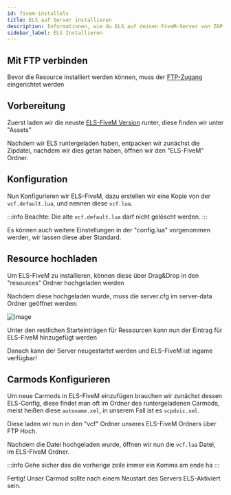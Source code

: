 ```yaml
---
id: fivem-installels
title: ELS auf Server installieren
description: Informationen, wie du ELS auf deinen FiveM-Server von ZAP-Hosting installieren kannst - ZAP-Hosting.com Dokumentation
sidebar_label: ELS Installieren
---
```


## Mit FTP verbinden

Bevor die Resource installiert werden können, muss der [FTP-Zugang](gameserver-ftpaccess.md) eingerichtet werden

## Vorbereitung

Zuerst laden wir die neuste [ELS-FiveM Version](https://github.com/MrDaGree/ELS-FiveM/releases/latest) runter, diese finden wir unter "Assets"

Nachdem wir ELS runtergeladen haben, entpacken wir zunächst die Zipdatei, nachdem wir dies getan haben, öffnen wir den "ELS-FiveM" Ordner.

## Konfiguration

Nun Konfigurieren wir ELS-FiveM, dazu erstellen wir eine Kopie von der `vcf.default.lua`, und nennen diese `vcf.lua`.

:::info
Beachte: Die alte `vcf.default.lua` darf nicht gelöscht werden.
:::

Es können auch weitere Einstellungen in der "config.lua" vorgenommen werden, wir lassen diese aber Standard.

## Resource hochladen

Um ELS-FiveM zu installieren, können diese über Drag&Drop in den "resources" Ordner hochgeladen werden

Nachdem diese hochgeladen wurde, muss die server.cfg im server-data Ordner geöffnet werden:

![image](https://user-images.githubusercontent.com/13604413/159167045-d0e3d23b-9fd9-4bf8-a7ef-eb018b71b11d.png)

Unter den restlichen Starteinträgen für Ressourcen kann nun der Eintrag für ELS-FiveM hinzugefügt werden

Danach kann der Server neugestartet werden und ELS-FiveM ist ingame verfügbar!


## Carmods Konfigurieren

Um neue Carmods in ELS-FiveM einzufügen brauchen wir zunächst dessen ELS-Config, diese findet man oft im Ordner des runtergeladenen Carmods, meist heißen diese `autoname.xml`, in unserem Fall ist es `scpdvic.xml`.

Diese laden wir nun in den "vcf" Ordner unseres ELS-FiveM Ordners über FTP Hoch.

Nachdem die Datei hochgeladen wurde, öffnen wir nun die `vcf.lua` Datei, im ELS-FiveM Ordner.

:::info
Gehe sicher das die vorherige zeile immer ein Komma am ende ha
:::

Fertig! Unser Carmod sollte nach einem Neustart des Servers ELS-Aktiviert sein.

